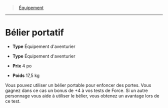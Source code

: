﻿---
!Equipment
Type: Équipement d'aventurierÉquipement d'aventurier
Price: 4 po
Weight: 17,5 kg
Id: equipment_hd.md#bélier-portatif
ParentLink: equipment_hd.md#Équipement
Name: Bélier portatif
ParentName: Équipement
NameLevel: 1
Attributes: {}
---
> [Équipement](hd_equipment.md)

---

# Bélier portatif

- **Type** Équipement d'aventurier

- **Type** Équipement d'aventurier

- **Prix** 4 po

- **Poids** 17,5 kg

Vous pouvez utiliser un bélier portable pour enfoncer des portes. Vous gagnez dans ce cas un bonus de +4 à vos tests de Force. Si un autre personnage vous aide à utiliser le bélier, vous obtenez un avantage lors de ce test.

